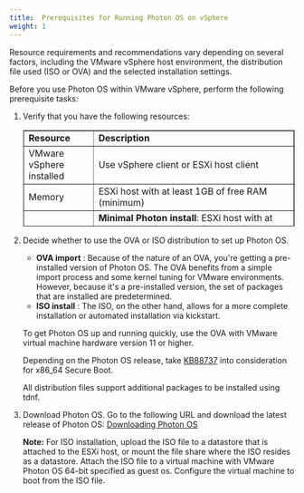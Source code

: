 ```yaml
---
title:  Prerequisites for Running Photon OS on vSphere
weight: 1
---
```


Resource requirements and recommendations vary depending on several factors, including the VMware vSphere host environment, the distribution file used (ISO or OVA) and the selected installation settings.

Before you use Photon OS within VMware vSphere, perform the following prerequisite tasks:

1. Verify that you have the following resources:

	<table style="height: 170px;" border="1" width="auto" cellspacing="0" cellpadding="10">
	<tbody>
	<tr>
	<td><b>Resource</b></td>
	<td><b>Description</b></td>
	</tr>
	<tr>
	<td> VMware vSphere installed</td>
	<td> Use vSphere client or ESXi host client </td>
	</tr>
	<tr>
	<td>Memory</td>
	<td>ESXi host with at least 1GB of free RAM (minimum)</td>
	</tr>
	<tr>
	<td>Storage</td>
	<td><b>Minimal Photon install</b>: ESXi host with at least 1GB of free space (minimum)<p><b>Full Photon install</b>: ESXi host with at least 4GB of free space (minimum), 16GB is recommended</p></td>
	</tr>
	<tr>
	<td>Distribution File</td>
	<td>Photon OS ISO or OVA file downloaded from <a href="https://github.com/vmware/photon/wiki/Downloading-Photon-OS">Downloading Photon OS</a> .<p></p><p><b>Minimal ISO</b>: ISO with generic or VMware hypervisor optimized installation</p><p><b>Full ISO </b>: The x86_64 ISO contains</p><p>- Photon Minimal</p><p>- Photon Developer</p><p>- Photon OSTree Host</p><p>- Photon Real Time</p><p>Photon Minimal and Photon Developer allow a generic or VMware hypervisor optimized installation. Photon OSTree Host allows a Default or Custom RPM-OSTree Server installation.</p><p><p></p><b>ISO Real-Time flavour</b>:  <a href="https://wiki.linuxfoundation.org/realtime/start">Linux Real-Time</a> optimized installation type</p><p></p><b>OVA</b>: VMware virtual machine hardware version dependent installation type, Secure Boot option</p></td>
	</tr>
	</tbody>
	</table>


1. Decide whether to use the OVA or ISO distribution to set up Photon OS.

    - **OVA import** : Because of the nature of an OVA, you're getting a pre-installed version of Photon OS. The OVA benefits from a simple import process and some kernel tuning for VMware environments. However, because it's a pre-installed version, the set of packages that are installed are predetermined.
    - **ISO install** : The ISO, on the other hand, allows for a more complete installation or automated installation via kickstart.

    To get Photon OS up and running quickly, use the OVA with VMware virtual machine hardware version 11 or higher.
    
    Depending on the Photon OS release, take [KB88737](https://kb.vmware.com/s/article/88737) into consideration for x86_64 Secure Boot.
    
    All distribution files support additional packages to be installed using tdnf.
    
1. Download Photon OS. Go to the following URL and download the latest release of Photon OS: <a href="https://github.com/vmware/photon/wiki/Downloading-Photon-OS">Downloading Photon OS</a>
    
    **Note:** For ISO installation, upload the ISO file to a datastore that is attached to the ESXi host, or mount the file share where the ISO resides as a datastore.
    Attach the ISO file to a virtual machine with VMware Photon OS 64-bit specified as guest os. Configure the virtual machine to boot from the ISO file.
    

